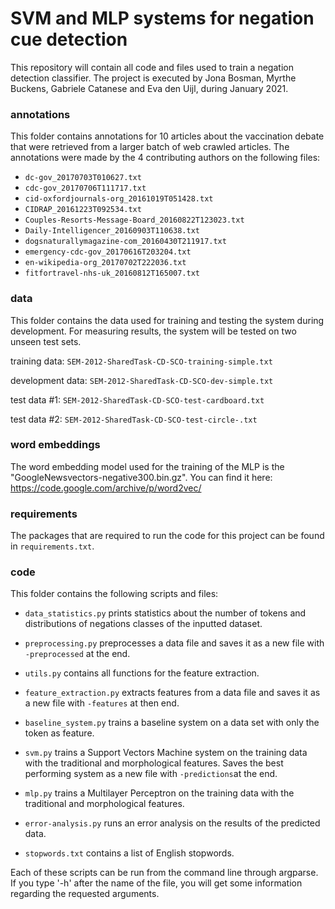 # SVM and MLP systems for negation cue detection

This repository will contain all code and files used to train a negation detection classifier.
The project is executed by Jona Bosman, Myrthe Buckens, Gabriele Catanese and Eva den Uijl, during January 2021.

### annotations
This folder contains annotations for 10 articles about the vaccination debate that were retrieved from a larger batch of web crawled articles. The annotations were made by the 4 contributing authors on the following files:

* `dc-gov_20170703T010627.txt`
* `cdc-gov_20170706T111717.txt`
* `cid-oxfordjournals-org_20161019T051428.txt`
* `CIDRAP_20161223T092534.txt`
* `Couples-Resorts-Message-Board_20160822T123023.txt`
* `Daily-Intelligencer_20160903T110638.txt`
* `dogsnaturallymagazine-com_20160430T211917.txt`
* `emergency-cdc-gov_20170616T203204.txt`
* `en-wikipedia-org_20170702T222036.txt`
* `fitfortravel-nhs-uk_20160812T165007.txt`

### data
This folder contains the data used for training and testing the system during development. 
For measuring results, the system will be tested on two unseen test sets.

training data: `SEM-2012-SharedTask-CD-SCO-training-simple.txt`

development data: `SEM-2012-SharedTask-CD-SCO-dev-simple.txt`

test data #1: `SEM-2012-SharedTask-CD-SCO-test-cardboard.txt`

test data #2: `SEM-2012-SharedTask-CD-SCO-test-circle-.txt`

### word embeddings
The word embedding model used for the training of the MLP is the "GoogleNewsvectors-negative300.bin.gz".
You can find it here: https://code.google.com/archive/p/word2vec/

### requirements
The packages that are required to run the code for this project can be found in `requirements.txt`.

### code
This folder contains the following scripts and files: 

* `data_statistics.py` prints statistics about the number of tokens and distributions of negations classes of the inputted dataset.

* `preprocessing.py` preprocesses a data file and saves it as a new file with `-preprocessed` at the end.

* `utils.py` contains all functions for the feature extraction.

* `feature_extraction.py` extracts features from a data file and saves it as a new file with `-features` at then end.

* `baseline_system.py` trains a baseline system on a data set with only the token as feature.

* `svm.py` trains a Support Vectors Machine system on the training data with the traditional and morphological features. Saves the best performing system as a new file with `-predictions`at the end.

* `mlp.py` trains a Multilayer Perceptron on the training data with the traditional and morphological features.

* `error-analysis.py` runs an error analysis on the results of the predicted data.

* `stopwords.txt` contains a list of English stopwords.




Each of these scripts can be run from the command line through argparse. If you type '-h' after the name of the file, you will get some information regarding the requested arguments.
